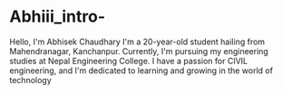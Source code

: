 # Abhiii_intro-
Hello, I'm Abhisek Chaudhary
I'm a 20-year-old student hailing from Mahendranagar, Kanchanpur. Currently, I'm pursuing my engineering studies at Nepal Engineering College. I have a passion for CIVIL engineering, and I'm dedicated to learning and growing in the world of technology
